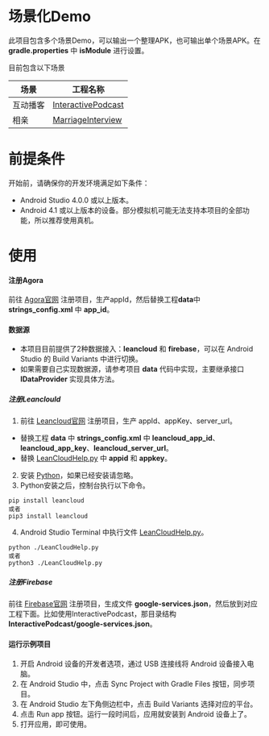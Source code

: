 # 场景化Demo
此项目包含多个场景Demo，可以输出一个整理APK，也可输出单个场景APK。在 **gradle.properties** 中 **isModule** 进行设置。

目前包含以下场景

|场景|工程名称|
|----|----|
|互动播客|[InteractivePodcast](./InteractivePodcast/README.md)|
|相亲|[MarriageInterview](./MarriageInterview/README.md)|

# 前提条件
开始前，请确保你的开发环境满足如下条件：
- Android Studio 4.0.0 或以上版本。
- Android 4.1 或以上版本的设备。部分模拟机可能无法支持本项目的全部功能，所以推荐使用真机。

# 使用
#### 注册Agora
前往 [Agora官网](https://console.agora.io/) 注册项目，生产appId，然后替换工程**data**中 **strings_config.xml** 中 **app_id**。

#### 数据源
- 本项目目前提供了2种数据接入：**leancloud** 和 **firebase**，可以在 Android Studio 的 Build Variants 中进行切换。
- 如果需要自己实现数据源，请参考项目 **data** 代码中实现，主要继承接口 **IDataProvider** 实现具体方法。

##### 注册Leanclould
1. 前往 [Leancloud官网](https://www.leancloud.cn/) 注册项目，生产 appId、appKey、server_url。
- 替换工程 **data** 中  **strings_config.xml** 中 **leancloud_app_id**、**leancloud_app_key**、**leancloud_server_url**。
- 替换 [LeanCloudHelp.py](https://github.com/AgoraIO-Usecase/Scene-Examples/blob/master/leanCloudHelp.py) 中 **appid** 和 **appkey**。
2. 安装 [Python](https://www.python.org/)，如果已经安装请忽略。
3. Python安装之后，控制台执行以下命令。
```
pip install leancloud
或者
pip3 install leancloud
```
4. Android Studio Terminal 中执行文件 [LeanCloudHelp.py](./LeanCloudHelp.py)。
```
python ./LeanCloudHelp.py
或者
python3 ./LeanCloudHelp.py
```

##### 注册Firebase
前往 [Firebase官网](https://firebase.google.com/) 注册项目，生成文件 **google-services.json**，然后放到对应工程下面。比如使用InteractivePodcast，那目录结构 **InteractivePodcast/google-services.json**。

#### 运行示例项目
1. 开启 Android 设备的开发者选项，通过 USB 连接线将 Android 设备接入电脑。
2. 在 Android Studio 中，点击 Sync Project with Gradle Files 按钮，同步项目。
3. 在 Android Studio 左下角侧边栏中，点击 Build Variants 选择对应的平台。
4. 点击 Run app 按钮。运行一段时间后，应用就安装到 Android 设备上了。
5. 打开应用，即可使用。
